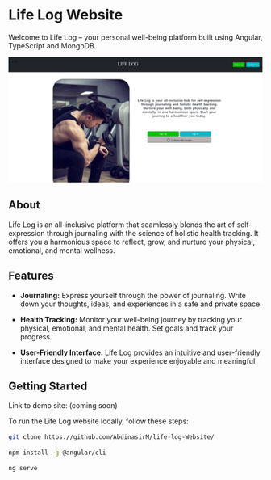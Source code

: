 # Life Log Website

Welcome to Life Log – your personal well-being platform built using Angular, TypeScript and MongoDB.

![Life Log Screenshot](./src/Capture.PNG)

## About

Life Log is an all-inclusive platform that seamlessly blends the art of self-expression through journaling with the science of holistic health tracking. It offers you a harmonious space to reflect, grow, and nurture your physical, emotional, and mental wellness.

## Features

- **Journaling:** Express yourself through the power of journaling. Write down your thoughts, ideas, and experiences in a safe and private space.

- **Health Tracking:** Monitor your well-being journey by tracking your physical, emotional, and mental health. Set goals and track your progress.

- **User-Friendly Interface:** Life Log provides an intuitive and user-friendly interface designed to make your experience enjoyable and meaningful.

## Getting Started

Link to demo site: (coming soon)

To run the Life Log website locally, follow these steps:

```sh
git clone https://github.com/AbdinasirM/life-log-Website/
```

```sh
npm install -g @angular/cli
```

```sh
ng serve
```
